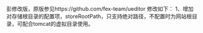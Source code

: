 彭修改版，原版参见https://github.com/fex-team/ueditor
修改如下：
1、增加 对存储根目录的配置项，storeRootPath，只支持绝对路径，不配置时为网站根目录，可配合tomcat的虚拟目录使用。
